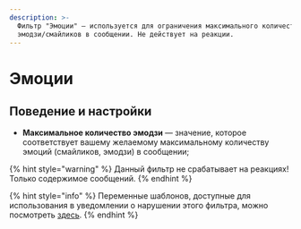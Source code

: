 ```yaml
---
description: >-
  Фильтр "Эмоции" — используется для ограничения максимального количества
  эмодзи/смайликов в сообщении. Не действует на реакции.
---
```


# Эмоции

## Поведение и настройки

* **Максимальное количество эмодзи** — значение, которое соответствует вашему желаемому максимальному количеству эмоций \(смайликов, эмодзи\) в сообщении;

{% hint style="warning" %}
Данный фильтр не срабатывает на реакциях! Только содержимое сообщений.
{% endhint %}

{% hint style="info" %}
Переменные шаблонов, доступные для использования в уведомлении о нарушении этого фильтра, можно посмотреть [здесь](../message-templates/advanced/input.md#filtr-emocii).
{% endhint %}


